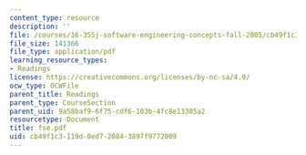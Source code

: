 ```yaml
---
content_type: resource
description: ''
file: /courses/16-355j-software-engineering-concepts-fall-2005/cb49f1c3119d0ed720843897f9772009_fse.pdf
file_size: 141366
file_type: application/pdf
learning_resource_types:
- Readings
license: https://creativecommons.org/licenses/by-nc-sa/4.0/
ocw_type: OCWFile
parent_title: Readings
parent_type: CourseSection
parent_uid: 9a58baf9-6f75-cdf6-103b-4fc8e13305a2
resourcetype: Document
title: fse.pdf
uid: cb49f1c3-119d-0ed7-2084-3897f9772009
---
```


